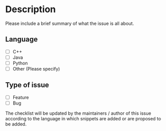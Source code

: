 # Description

Please include a brief summary of what the issue is all about.

## Language

- [ ] C++
- [ ] Java
- [ ] Python
- [ ] Other (Please specify)

## Type of issue

- [ ] Feature
- [ ] Bug

The checklist will be updated by the maintainers / author of this issue according to the language in which snippets are added or are proposed to be added. 
